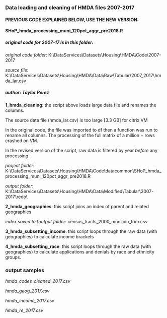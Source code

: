 ### Data loading and cleaning of HMDA files 2007-2017


#### PREVIOUS CODE EXPLAINED BELOW, USE THE NEW VERSION:

 __SHoP_hmda_processing_muni_120pct_aggr_pre2018.R__ 


##### original code for 2007-17 is in this folder: 

*original code folder*: K:\DataServices\Datasets\Housing\HMDA\Code\2007-2017

*source file*: K:\DataServices\Datasets\Housing\HMDA\Data\Raw\Tabular\2007_2017\hmda_lar.csv

##### author:  Taylor Perez


__1_hmda_cleaning__:  the script above loads large data file and renames the columns.

The source data file (hmda_lar.csv) is too large [3.3 GB] for citrix VM

In the original code, the file was imported to df then a function was run to rename all columns. The  processing of the full matrix of a million + rows crashed on VM.

In the revised version of the script, raw data is filtered by year *before* any processing.


*project folder*: K:\DataServices\Datasets\Housing\HMDA\Code\datacommon\SHoP_hmda_processing_muni_120pct_aggr_pre2018.R

*output folder*: K:\DataServices\Datasets\Housing\HMDA\Data\Modified\Tabular\2007-2017\redo\



__2_hmda_geographies__:  this script joins an index of parent and related geographies

*index saved to \output folder*:  census_tracts_2000_munijoin_trim.csv


__3_hmda_subsetting_income__:  this script loops through the raw data (with geographies) to calculate income brackets


__4_hmda_subsetting_race__:  this script loops through the raw data (with geographies) to calculate applications and denials by race and ethnicity groups.


### output samples

*hmda_codes_cleaned_2017.csv*

*hmda_geog_2017.csv*

*hmda_income_2017.csv*

*hmda_re_2017.csv*